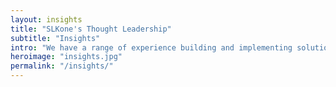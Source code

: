 ```yaml
---
layout: insights
title: "SLKone's Thought Leadership"
subtitle: "Insights"
intro: "We have a range of experience building and implementing solutions within a variety of service areas."
heroimage: "insights.jpg"
permalink: "/insights/"
---
```

